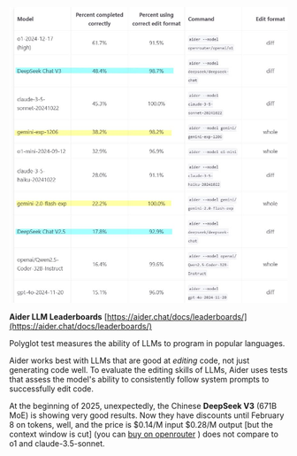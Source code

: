 <!--
date: 2025-01-05T13:09:01
photo: ![Photo](2025-01-05-13-09-01.jpg)


-->

![Photo](2025-01-05-13-09-01.jpg)

**Aider LLM Leaderboards** [https://aider.chat/docs/leaderboards/](https://aider.chat/docs/leaderboards/) 

Polyglot test measures the ability of LLMs to program in popular languages.

Aider works best with LLMs that are good at _editing_  code, not just generating code well. To evaluate the editing skills of LLMs, Aider uses tests that assess the model's ability to consistently follow system prompts to successfully edit code.


At the beginning of 2025, unexpectedly, the Chinese **DeepSeek V3**  (671B MoE) is showing very good results. Now they have discounts until February 8 on tokens, well, and the price is $0.14/M input $0.28/M output [but the context window is cut] (you can [buy on openrouter](https://openrouter.ai/deepseek/deepseek-chat) ) does not compare to o1 and claude-3.5-sonnet.